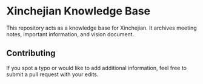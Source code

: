Xinchejian Knowledge Base
=====

This repository acts as a knowledge base for Xinchejian. It archives meeting notes, important information, and vision document.

## Contributing

If you spot a typo or would like to add additional information, feel free to submit a pull request with your edits.